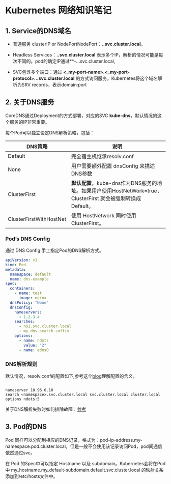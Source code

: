 # Kubernetes 网络知识笔记

## 1. Service的DNS域名

- 普通服务 clusterIP or NodePortNodePort：**<SVC>.<namespace>.svc.cluster.local**。

- Headless Services：**<SVC>.<namespace>.svc.cluster.local** 表示多个IP，解析的情况可能是每次不同的。pod的确定IP通过**<StatefulSet-Name>-<index>.<SVC>.<namespace>.svc.cluster.local,

- SVC包含多个端口：通过 **<_my-port-name>.<_my-port-protocol>.<SVC>.<namespace>.svc.cluster.local** 的方式访问服务，Kubernetes将这个域名解析为SRV records，表示domain:port

## 2. 关于DNS服务

CoreDNS通过Deployment的方式部署，对应的SVC **kube-dns**，默认情况的这个服务的IP非常重要。



每个Pod可以独立设定DNS解析策略，包括：

|DNS策略|说明|
|----|----|
|Default|完全宿主机继承resolv.conf|
|None|用户需要额外配置 dnsConfig 来描述DNS参数|
|ClusterFirst|**默认配置**，kube-dns作为DNS服务的地址。如果用户使用HostNetWork=true，ClusterFirst 就会被强制转换成 Default。|
|ClusterFirstWithHostNet|使用 HostNetwork 同时使用ClusterFirst。|

### Pod’s DNS Config
通过 DNS Config 手工指定Pod的DNS解析方式。

```yaml
apiVersion: v1
kind: Pod
metadata:
  namespace: default
  name: dns-example
spec:
  containers:
    - name: test
      image: nginx
  dnsPolicy: "None"
  dnsConfig:
    nameservers:
      - 1.2.3.4
    searches:
      - ns1.svc.cluster.local
      - my.dns.search.suffix
    options:
      - name: ndots
        value: "2"
      - name: edns0
```

### DNS解析规则

默认情况，resolv.conf的配置如下,参考这个[blog](https://ieevee.com/tech/2019/06/22/ndots.html)理解配置的含义。

```shell

nameserver 10.96.0.10
search <namespace>.svc.cluster.local svc.cluster.local cluster.local
options ndots:5

```
关于DNS解析失败时如何排除故障：[参考](https://kubernetes.io/docs/tasks/administer-cluster/dns-debugging-resolution/)


## 3. Pod的DNS

Pod 同样可以分配到相应的DNS记录，格式为：pod-ip-address.my-namespace.pod.cluster.local。但是一般不会使用该记录访问Pod，pod间通信依然通过svc。

在 Pod 的Spec中可以指定 Hostname 以及 subdomain。Kubernetes会将在Pod中
my_hostname.my_default-subdomain.default.svc.cluster.local 的映射关系添加到/etc/hosts文件中。